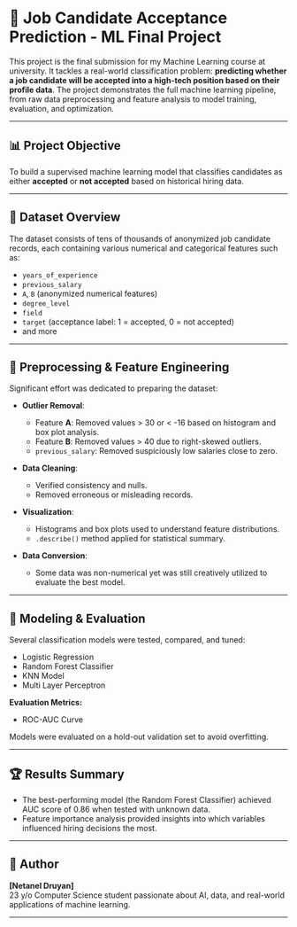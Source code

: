 # 🎯 Job Candidate Acceptance Prediction - ML Final Project

This project is the final submission for my Machine Learning course at university. It tackles a real-world classification problem: **predicting whether a job candidate will be accepted into a high-tech position based on their profile data**. The project demonstrates the full machine learning pipeline, from raw data preprocessing and feature analysis to model training, evaluation, and optimization.

---

## 📊 Project Objective

To build a supervised machine learning model that classifies candidates as either **accepted** or **not accepted** based on historical hiring data.

---

## 📁 Dataset Overview

The dataset consists of tens of thousands of anonymized job candidate records, each containing various numerical and categorical features such as:

- `years_of_experience`
- `previous_salary`
- `A`, `B` (anonymized numerical features)
- `degree_level`
- `field`
- `target` (acceptance label: 1 = accepted, 0 = not accepted)
- and more


---

## 🔧 Preprocessing & Feature Engineering

Significant effort was dedicated to preparing the dataset:

- **Outlier Removal**:  
  - Feature **A**: Removed values > 30 or < -16 based on histogram and box plot analysis.
  - Feature **B**: Removed values > 40 due to right-skewed outliers.
  - `previous_salary`: Removed suspiciously low salaries close to zero.
  
- **Data Cleaning**:  
  - Verified consistency and nulls.
  - Removed erroneous or misleading records.
  
- **Visualization**:  
  - Histograms and box plots used to understand feature distributions.
  - `.describe()` method applied for statistical summary.
- **Data Conversion**:
  - Some data was non-numerical yet was still creatively utilized to evaluate the best model.

---

## 🤖 Modeling & Evaluation

Several classification models were tested, compared, and tuned:

- Logistic Regression
- Random Forest Classifier
- KNN Model
- Multi Layer Perceptron

**Evaluation Metrics:**

- ROC-AUC Curve

Models were evaluated on a hold-out validation set to avoid overfitting.

---

## 🏆 Results Summary

- The best-performing model (the Random Forest Classifier) achieved AUC score of 0.86 when tested with unknown data.
- Feature importance analysis provided insights into which variables influenced hiring decisions the most.

---

## 👤 Author

**[Netanel Druyan]**  
23 y/o Computer Science student passionate about AI, data, and real-world applications of machine learning.

---

